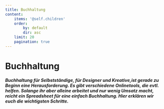 ```yaml
---
title: Buchhaltung
content:
    items: '@self.children'
    order:
        by: default
        dir: asc
    limit: 20
    pagination: true
---
```


# Buchhaltung

##### Buchhaltung für Selbstständige, für Designer und Kreative,ist gerade zu Beginn eine Herausforderung. Es gibt verschiedene Onlinetools, die evtl. helfen. Solange ihr aber alleine arbeitet und nur wenig Umsatz macht, reicht ein Spreadsheet für eine einfach Buchhaltung. Hier erklären wir euch die wichtigsten Schritte. 